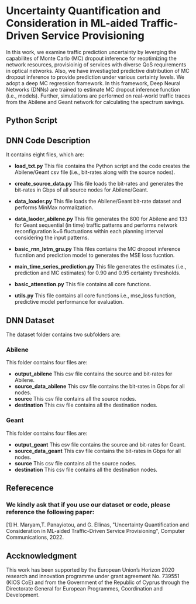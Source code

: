 # Uncertainty Quantification and Consideration in ML-aided Traffic-Driven Service Provisioning

In this work, we examine traffic prediction uncertainty  by leverging the capabilites of Monte Carlo (MC) dropout inference for reoptimizing the network resources, provisioinig of services with diverse QoS requirements in optical networks. Also, we have investiagted predictive distribution of MC dropout inference to provide prediction under various certainty levels. We adopt a deep MC regression framework. In this framework, Deep Neural Networks (DNNs) are trained to estimate MC dropout inference function (i.e., models). Further, simulations are performed on real-world traffic traces from the Abilene and Geant network for calculating the spectrum savings. 


## Python Script

## DNN Code Description
It contains eight files, which are:

* **load_txt.py** This file contains the Python script and the code creates the Abilene/Geant csv file (i.e., bit-rates along with the source nodes).

* **create_source_data.py** This file loads the bit-rates and generates the bit-rates in Gbps of all source nodes for Abilene/Geant.

* **data_loader.py** This file loads the Abilene/Geant bit-rate dataset and performs MinMax normalization.

* **data_laoder_abilene.py** This file generates the 800 for Abilene and 133 for Geant sequential (in time) traffic patterns and performs network reconfiguration k=6 fluctuations within each planning interval considering the input patterns.

* **basic_rnn_lstm_gru.py** This files contains the MC dropout inference fucntion and prediction model to generates the MSE loss fucntion.

* **main_time_series_prediction.py** This file generates the estimates (i.e., prediction and MC estimates) for 0.90 and 0.95 certainty thresholds.  

* **basic_attenstion.py** This file contains all core functions.

* **utils.py** This file contains all core functions i.e., mse_loss function, predictive model performance for evaluation.

## DNN Dataset

The dataset folder contains two subfolders are:

### Abilene  
This folder contains four files are:
* **output_abilene** This csv file contains the source and bit-rates for Abilene.
* **source_data_abilene** This csv file contains the bit-rates in Gbps for all nodes.
* **sourc**e This csv file contains all the source nodes.
* **destination** This csv file contains all the destination nodes.

### Geant 
This folder contains four files are:
* **output_geant** This csv file contains the source and bit-rates for Geant.
* **source_data_geant** This csv file contains the bit-rates in Gbps for all nodes.
* **source** This csv file contains all the source nodes.
* **destination** This csv file contains all the destination nodes.


## Referecence

### We kindly ask that if you use our dataset or code,  please reference the following paper: 
[1]  H. Maryam,T. Panayiotou, and G. Ellinas, "Uncertainty Quantification and Consideration in ML-aided Traffic-Driven Service Provisioning", Computer Communications, 2022.

## Accknowledgment
This work has been supported by the European Union’s Horizon 2020 research and innovation programme under grant agreement No. 739551 (KIOS CoE) and from the Government
of the Republic of Cyprus through the Directorate General for European Programmes, Coordination and Development.
